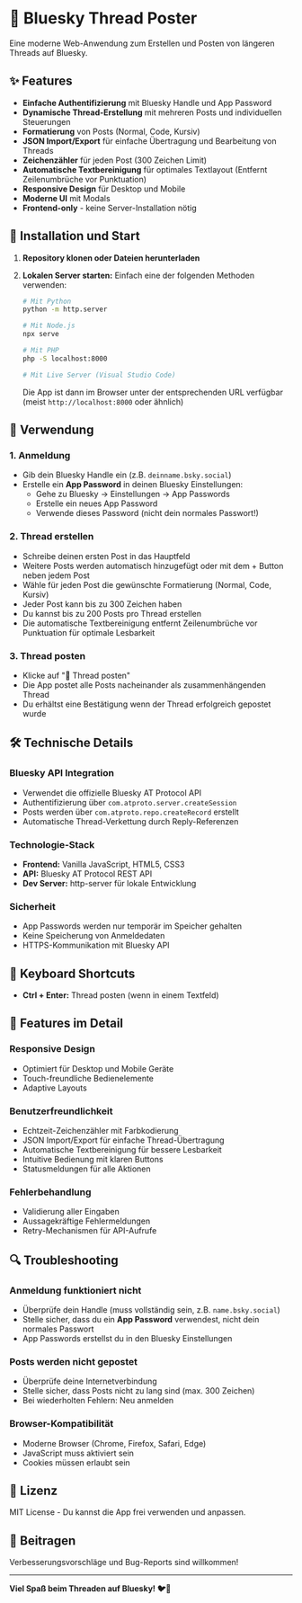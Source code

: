 # 📱 Bluesky Thread Poster

Eine moderne Web-Anwendung zum Erstellen und Posten von längeren Threads auf Bluesky.

## ✨ Features

- **Einfache Authentifizierung** mit Bluesky Handle und App Password
- **Dynamische Thread-Erstellung** mit mehreren Posts und individuellen Steuerungen
- **Formatierung** von Posts (Normal, Code, Kursiv)
- **JSON Import/Export** für einfache Übertragung und Bearbeitung von Threads
- **Zeichenzähler** für jeden Post (300 Zeichen Limit)
- **Automatische Textbereinigung** für optimales Textlayout (Entfernt Zeilenumbrüche vor Punktuation)
- **Responsive Design** für Desktop und Mobile
- **Moderne UI** mit Modals
- **Frontend-only** - keine Server-Installation nötig

## 🚀 Installation und Start

1. **Repository klonen oder Dateien herunterladen**

2. **Lokalen Server starten:**
   Einfach eine der folgenden Methoden verwenden:
   ```bash
   # Mit Python
   python -m http.server
   
   # Mit Node.js
   npx serve
   
   # Mit PHP
   php -S localhost:8000

   # Mit Live Server (Visual Studio Code)
   
   ```
   
   Die App ist dann im Browser unter der entsprechenden URL verfügbar (meist `http://localhost:8000` oder ähnlich)

## 🔧 Verwendung

### 1. Anmeldung
- Gib dein Bluesky Handle ein (z.B. `deinname.bsky.social`)
- Erstelle ein **App Password** in deinen Bluesky Einstellungen:
  - Gehe zu Bluesky → Einstellungen → App Passwords
  - Erstelle ein neues App Password
  - Verwende dieses Password (nicht dein normales Passwort!)

### 2. Thread erstellen
- Schreibe deinen ersten Post in das Hauptfeld
- Weitere Posts werden automatisch hinzugefügt oder mit dem + Button neben jedem Post
- Wähle für jeden Post die gewünschte Formatierung (Normal, Code, Kursiv)
- Jeder Post kann bis zu 300 Zeichen haben
- Du kannst bis zu 200 Posts pro Thread erstellen
- Die automatische Textbereinigung entfernt Zeilenumbrüche vor Punktuation für optimale Lesbarkeit

### 3. Thread posten
- Klicke auf "🚀 Thread posten"
- Die App postet alle Posts nacheinander als zusammenhängenden Thread
- Du erhältst eine Bestätigung wenn der Thread erfolgreich gepostet wurde

## 🛠️ Technische Details

### Bluesky API Integration
- Verwendet die offizielle Bluesky AT Protocol API
- Authentifizierung über `com.atproto.server.createSession`
- Posts werden über `com.atproto.repo.createRecord` erstellt
- Automatische Thread-Verkettung durch Reply-Referenzen

### Technologie-Stack
- **Frontend:** Vanilla JavaScript, HTML5, CSS3
- **API:** Bluesky AT Protocol REST API
- **Dev Server:** http-server für lokale Entwicklung

### Sicherheit
- App Passwords werden nur temporär im Speicher gehalten
- Keine Speicherung von Anmeldedaten
- HTTPS-Kommunikation mit Bluesky API

## 📝 Keyboard Shortcuts

- **Ctrl + Enter:** Thread posten (wenn in einem Textfeld)

## 🎨 Features im Detail

### Responsive Design
- Optimiert für Desktop und Mobile Geräte
- Touch-freundliche Bedienelemente
- Adaptive Layouts

### Benutzerfreundlichkeit
- Echtzeit-Zeichenzähler mit Farbkodierung
- JSON Import/Export für einfache Thread-Übertragung
- Automatische Textbereinigung für bessere Lesbarkeit
- Intuitive Bedienung mit klaren Buttons
- Statusmeldungen für alle Aktionen

### Fehlerbehandlung
- Validierung aller Eingaben
- Aussagekräftige Fehlermeldungen
- Retry-Mechanismen für API-Aufrufe

## 🔍 Troubleshooting

### Anmeldung funktioniert nicht
- Überprüfe dein Handle (muss vollständig sein, z.B. `name.bsky.social`)
- Stelle sicher, dass du ein **App Password** verwendest, nicht dein normales Passwort
- App Passwords erstellst du in den Bluesky Einstellungen

### Posts werden nicht gepostet
- Überprüfe deine Internetverbindung
- Stelle sicher, dass Posts nicht zu lang sind (max. 300 Zeichen)
- Bei wiederholten Fehlern: Neu anmelden

### Browser-Kompatibilität
- Moderne Browser (Chrome, Firefox, Safari, Edge)
- JavaScript muss aktiviert sein
- Cookies müssen erlaubt sein

## 📄 Lizenz

MIT License - Du kannst die App frei verwenden und anpassen.

## 🤝 Beitragen

Verbesserungsvorschläge und Bug-Reports sind willkommen!

---

**Viel Spaß beim Threaden auf Bluesky! 🐦💙**
